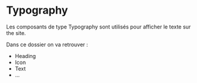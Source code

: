 # Typography

Les composants de type Typography sont utilisés pour afficher le texte sur the site.

Dans ce dossier on va retrouver :

-   Heading
-   Icon
-   Text
-   ...
